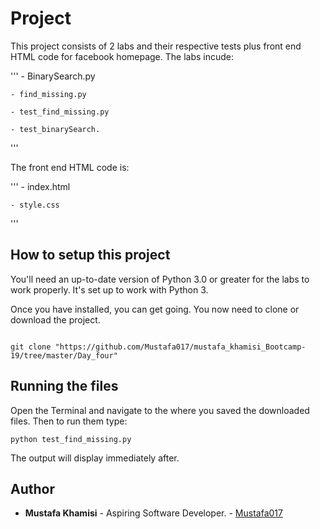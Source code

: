 # Project

This project consists of 2 labs and their respective tests plus front end HTML code for facebook homepage.
The labs incude:

'''
    - BinarySearch.py

    - find_missing.py

    - test_find_missing.py

    - test_binarySearch.
    
'''

The front end HTML code is:

'''
    - index.html

    - style.css
    
'''

## How to setup this project

You'll need an up-to-date version of Python 3.0 or greater for the labs to work properly. It's set up to work with Python 3.

Once you have installed, you can get going.
You now need to clone or download the project.

```

git clone "https://github.com/Mustafa017/mustafa_khamisi_Bootcamp-19/tree/master/Day_four"

```

## Running the files

Open the Terminal and navigate to the where you saved the downloaded files.
Then to run them type:

```
python test_find_missing.py

```

The output will display immediately after.

## Author

* **Mustafa Khamisi** - Aspiring Software Developer. - [Mustafa017](https://github.com/Mustafa017/)